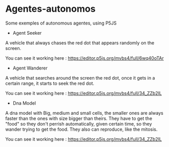 # Agentes-autonomos
Some exemples of autonomous agentes, using P5JS

 - Agent Seeker

A vehicle that always chases the red dot that appears randomly on the screen.

You can see it working here : https://editor.p5js.org/mvbs4/full/6wq40oTAr

 - Agent Wanderer

A vehicle that searches around the screen the red dot, once it gets in a certain range, it starts to seek the red dot.

You can see it working here : https://editor.p5js.org/mvbs4/full/34_ZZb2lL

 - Dna Model

A dna model with Big, medium and small cells, the smaller ones are always faster than the ones with size bigger than theirs. They have to get the "food" so they don't perrish automatically, given certain time, so they wander trying to get the food. They also can reproduce, like the mitosis.

You can see it working here : https://editor.p5js.org/mvbs4/full/34_ZZb2lL
    
